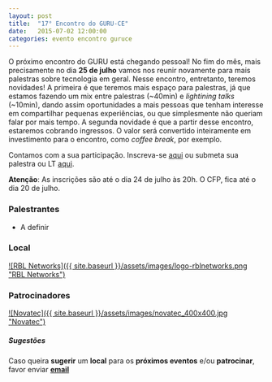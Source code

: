 ```yaml
---
layout: post
title:  "17° Encontro do GURU-CE"
date:   2015-07-02 12:00:00
categories: evento encontro guruce
---
```


O próximo encontro do GURU está chegando pessoal! No fim do mês, mais precisamente no dia **25 de julho** vamos nos reunir novamente para mais palestras sobre tecnologia em geral. Nesse encontro, entretanto, teremos novidades! A primeira é que teremos mais espaço para palestras, já que estamos fazendo um mix entre palestras (~40min) e _lightining talks_ (~10min), dando assim oportunidades a mais pessoas que tenham interesse em compartilhar pequenas experiências, ou que simplesmente não queriam falar por mais tempo. A segunda novidade é que a partir desse encontro, estaremos cobrando ingressos. O valor será convertido inteiramente em investimento para o encontro, como _coffee break_, por exemplo.

Contamos com a sua participação. Inscreva-se [aqui](http://www.eventick.com.br/17o-encontro-do-guru-ce) ou submeta sua palestra ou LT [aqui](http://call4paperz.com/events/17-encontro-guru-ce).

**Atenção**: As inscrições são até o dia 24 de julho às 20h. O CFP, fica até o dia 20 de julho.

### Palestrantes

- A definir

### Local

[![RBL Networks]({{ site.baseurl }}/assets/images/logo-rblnetworks.png "RBL Networks")](http://www.rblnetworks.com.br)

### Patrocinadores

[![Novatec]({{ site.baseurl }}/assets/images/novatec_400x400.jpg "Novatec")](http://www.novatec.com.br)


##### Sugestões

Caso queira __sugerir__ um __local__ para os __próximos eventos__ e/ou __patrocinar__, favor enviar __[email](mailto:%66%69%6C%69%70%65%62%61%72%63%6F%73%40%67%6D%61%69%6C%2E%63%6F%6D%2C%68%65%72%6D%69%6E%69%6F%63%65%73%61%72%40%67%6D%61%69%6C%2E%63%6F%6D)__
